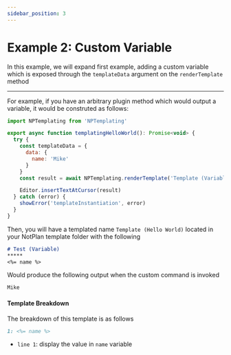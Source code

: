 ```yaml
---
sidebar_position: 3
---
```


# Example 2: Custom Variable
In this example, we will expand first example, adding a custom variable which is exposed through the `templateData` argument on the `renderTemplate` method

*****
For example, if you have an arbitrary plugin method which would output a variable, it would be construted as follows:

```js
import NPTemplating from 'NPTemplating'

export async function templatingHelloWorld(): Promise<void> {
  try {
    const templateData = {
      data: {
        name: 'Mike'
      }
    }
    const result = await NPTemplating.renderTemplate('Template (Variable)', templateData)

    Editor.insertTextAtCursor(result)
  } catch (error) {
    showError('templateInstantiation', error)
  }
}
```

Then, you will have a templated name `Template (Hello World)` located in your NotPlan template folder with the following

```markdown
# Test (Variable)
*****
<%= name %>
```

Would produce the following output when the custom command is invoked

```markdown
Mike
```

#### Template Breakdown
The breakdown of this template is as follows

```markdown
1: <%= name %>
```

- `line 1`: display the value in `name` variable
